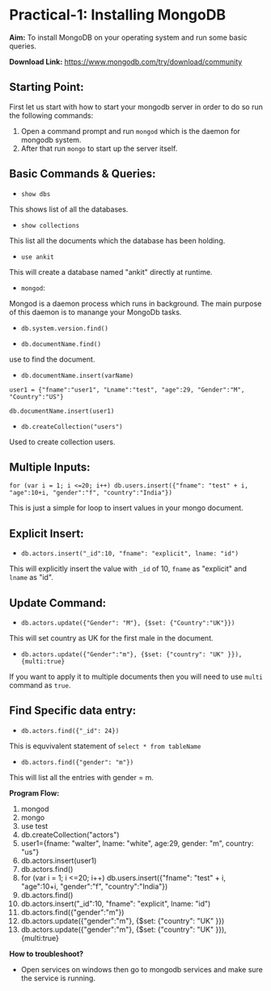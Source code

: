 # Practical-1: Installing MongoDB

**Aim:** To install MongoDB on your operating system and run some basic queries.

**Download Link:** https://www.mongodb.com/try/download/community

## Starting Point:

First let us start with how to start your mongodb server in order to do so run the following commands:

1. Open a command prompt and run `mongod` which is the daemon for mongodb system.
1. After that run `mongo` to start up the server itself.

## Basic Commands & Queries:

* `show dbs`

This shows list of all the databases.

* `show collections`

This list all the documents which the database has been holding.

* `use ankit`

This will create a database named "ankit" directly at runtime.

* `mongod`: 

Mongod is a daemon process which runs in background. The main purpose of this daemon is to manange your MongoDb tasks.

* `db.system.version.find()`


* `db.documentName.find()`

use to find the document.

* `db.documentName.insert(varName)`
```mongodb
user1 = {"fname":"user1", "Lname":"test", "age":29, "Gender":"M", "Country":"US"}

db.documentName.insert(user1)

```
* `db.createCollection("users")`

Used to create collection users.

## Multiple Inputs:

``` mongodb
for (var i = 1; i <=20; i++) db.users.insert({"fname": "test" + i, "age":10+i, "gender":"f", "country":"India"})
```

This is just a simple for loop to insert values in your mongo document. 

## Explicit Insert:

* `db.actors.insert("_id":10, "fname": "explicit", lname: "id")`

This will explicitly insert the value with `_id` of 10, `fname` as "explicit" and `lname` as "id".

## Update Command:

* `db.actors.update({"Gender": "M"}, {$set: {"Country":"UK"}})`

This will set country as UK for the first male in the document. 

* `db.actors.update({"Gender":"m"}, {$set: {"country": "UK" }}), {multi:true}`

If you want to apply it to multiple documents then you will need to use `multi` command as `true`. 

## Find Specific data entry:

* `db.actors.find({"_id": 24})`

This is equvivalent statement of `select * from tableName`

* `db.actors.find({"gender": "m"})`

This will list all the entries with gender = m.

**Program Flow:**

1. mongod
1. mongo
1. use test
1. db.createCollection("actors")
1. user1={fname: "walter", lname: "white", age:29, gender: "m", country: "us"}
1. db.actors.insert(user1)
1. db.actors.find()
1. for (var i = 1; i <=20; i++) db.users.insert({"fname": "test" + i, "age":10+i, "gender":"f", "country":"India"})
1. db.actors.find()
1. db.actors.insert("_id":10, "fname": "explicit", lname: "id")
1. db.actors.find({"gender":"m"})
1. db.actors.update({"gender":"m"}, {$set: {"country": "UK" }})
1. db.actors.update({"gender":"m"}, {$set: {"country": "UK" }}), {multi:true}

**How to troubleshoot?**

* Open services on windows then go to mongodb services and make sure the service is running.


